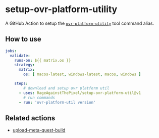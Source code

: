 # setup-ovr-platform-utility

A GitHub Action to setup the [`ovr-platform-utility`](https://developer.oculus.com/resources/publish-reference-platform-command-line-utility/) tool command alias.

## How to use

```yaml
jobs:
  validate:
    runs-on: ${{ matrix.os }}
    strategy:
      matrix:
        os: [ macos-latest, windows-latest, macos, windows ]

    steps:
        # download and setup ovr platform util
      - uses: RageAgainstThePixel/setup-ovr-platform-util@v1
        # run commands
      - run: 'ovr-platform-util version'
```

## Related actions

- [upload-meta-quest-build](https://github.com/RageAgainstThePixel/upload-meta-quest-build)
